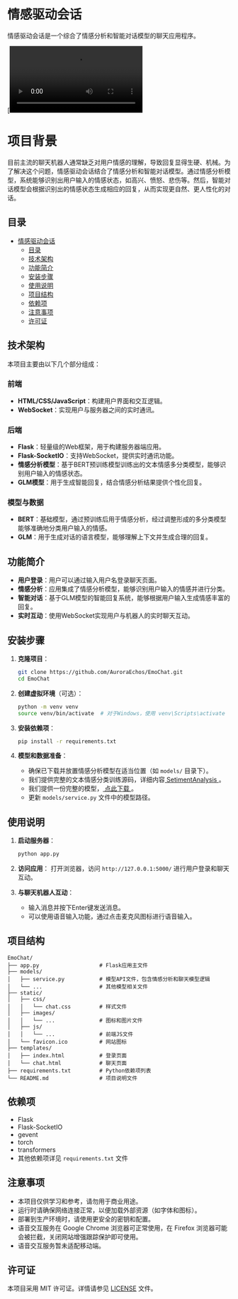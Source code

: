 # 情感驱动会话

情感驱动会话是一个综合了情感分析和智能对话模型的聊天应用程序。

[![Watch the video](https://github.com/AuroraEchos/EmoChat/blob/main/recode.mp4)

# 项目背景
目前主流的聊天机器人通常缺乏对用户情感的理解，导致回复显得生硬、机械。为了解决这个问题，情感驱动会话结合了情感分析和智能对话模型。通过情感分析模型，系统能够识别出用户输入的情感状态，如高兴、愤怒、悲伤等。然后，智能对话模型会根据识别出的情感状态生成相应的回复，从而实现更自然、更人性化的对话。



## 目录

- [情感驱动会话](#情感驱动会话)
  - [目录](#目录)
  - [技术架构](#技术架构)
  - [功能简介](#功能简介)
  - [安装步骤](#安装步骤)
  - [使用说明](#使用说明)
  - [项目结构](#项目结构)
  - [依赖项](#依赖项)
  - [注意事项](#注意事项)
  - [许可证](#许可证)
 
## 技术架构

本项目主要由以下几个部分组成：

### 前端

- **HTML/CSS/JavaScript**：构建用户界面和交互逻辑。
- **WebSocket**：实现用户与服务器之间的实时通讯。

### 后端

- **Flask**：轻量级的Web框架，用于构建服务器端应用。
- **Flask-SocketIO**：支持WebSocket，提供实时通讯功能。
- **情感分析模型**：基于BERT预训练模型训练出的文本情感多分类模型，能够识别用户输入的情感状态。
- **GLM模型**：用于生成智能回复，结合情感分析结果提供个性化回复。

### 模型与数据

- **BERT**：基础模型，通过预训练后用于情感分析，经过调整形成的多分类模型能够准确地分类用户输入的情感。
- **GLM**：用于生成对话的语言模型，能够理解上下文并生成合理的回复。

## 功能简介

- **用户登录**：用户可以通过输入用户名登录聊天页面。
- **情感分析**：应用集成了情感分析模型，能够识别用户输入的情感并进行分类。
- **智能对话**：基于GLM模型的智能回复系统，能够根据用户输入生成情感丰富的回复。
- **实时互动**：使用WebSocket实现用户与机器人的实时聊天互动。

## 安装步骤

1. **克隆项目**：
    ```bash
    git clone https://github.com/AuroraEchos/EmoChat.git
    cd EmoChat
    ```

2. **创建虚拟环境**（可选）：
    ```bash
    python -m venv venv
    source venv/bin/activate  # 对于Windows，使用 venv\Scripts\activate
    ```

3. **安装依赖项**：
    ```bash
    pip install -r requirements.txt
    ```

4. **模型和数据准备**：
    - 确保已下载并放置情感分析模型在适当位置（如 `models/` 目录下）。
    - 我们提供完整的文本情感分类训练源码，详细内容[ SetimentAnalysis ](https://github.com/AuroraEchos/SetimentAnalysis)。
    - 我们提供一份完整的模型，[ 点此下载 ](https://pan.baidu.com/s/1dmiGQAtYaXShyxl44pMOvw?pwd=9o8m)。
    - 更新 `models/service.py` 文件中的模型路径。
  
## 使用说明

1. **启动服务器**：
    ```bash
    python app.py
    ```

2. **访问应用**：
    打开浏览器，访问 `http://127.0.0.1:5000/` 进行用户登录和聊天互动。

3. **与聊天机器人互动**：
    - 输入消息并按下Enter键发送消息。
    - 可以使用语音输入功能，通过点击麦克风图标进行语音输入。

## 项目结构
```
EmoChat/
├── app.py                   # Flask应用主文件
├── models/
│   ├── service.py           # 模型API文件，包含情感分析和聊天模型逻辑
│   └── ...                  # 其他模型相关文件
├── static/
│   ├── css/
│   │   └── chat.css         # 样式文件
│   ├── images/
│   │   └── ...              # 图标和图片文件
│   ├── js/
│   │   └── ...              # 前端JS文件
│   └── favicon.ico          # 网站图标
├── templates/
│   ├── index.html           # 登录页面
│   └── chat.html            # 聊天页面
├── requirements.txt         # Python依赖项列表
└── README.md                # 项目说明文件
```

## 依赖项

- Flask
- Flask-SocketIO
- gevent
- torch
- transformers
- 其他依赖项详见 `requirements.txt` 文件

## 注意事项

- 本项目仅供学习和参考，请勿用于商业用途。
- 运行时请确保网络连接正常，以便加载外部资源（如字体和图标）。
- 部署到生产环境时，请使用更安全的密钥和配置。
- 语音交互服务在 Google Chrome 浏览器可正常使用，在 Firefox 浏览器可能会被拦截，关闭网站增强跟踪保护即可使用。
- 语音交互服务暂未适配移动端。

## 许可证

本项目采用 MIT 许可证。详情请参见 [LICENSE](LICENSE) 文件。
